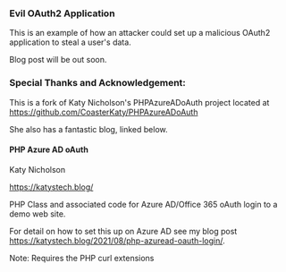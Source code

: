 ### Evil OAuth2 Application

This is an example of how an attacker could set up a malicious OAuth2 application to steal a user's data.

Blog post will be out soon.



### Special Thanks and Acknowledgement:

This is a fork of Katy Nicholson's PHPAzureADoAuth project located at https://github.com/CoasterKaty/PHPAzureADoAuth

She also has a fantastic blog, linked below.

#### PHP Azure AD oAuth

Katy Nicholson

https://katystech.blog/

PHP Class and associated code for Azure AD/Office 365 oAuth login to a demo web site.

For detail on how to set this up on Azure AD see my blog post https://katystech.blog/2021/08/php-azuread-oauth-login/.

Note: Requires the PHP curl extensions
